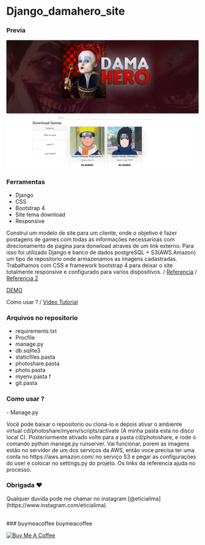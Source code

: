 # Django_damahero_site 
 
### Previa
 
<img src="git/demo.jpg?raw=true"/>

### Ferramentas
* Django
* CSS 
* Bootstrap 4
* Site tema download
* Responsive

<p>Construí um modelo de site para um cliente, onde o objetivo é fazer postagens de games com todas as informações necessarioas com direcionamento 
de pagina para donwload atraves de um link externo. Para isso foi utilizado Django e banco de dados postgreSQL + S3(AWS.Amazon) um tipo de repositorio onde armazenamos as imagens cadastradas. Trabalhamos com CSS e framework bootstrap 4 para deixar o site totalmente responsive e configurado para varios dispositivos. / <a href="https://github.com/divanov1/photo-album-app">Referencia</a> / <a href="https://realpython.com/get-started-with-django-1/">Referencia 2</a></p>

<a href="https://app-damahero.herokuapp.com/">DEMO</a> 
<p>Como usar ? / <a href="#">Video Tutorial</a></p> 


### Arquivos no repositorio
* requirements.txt
* Procfile
* manage.py
* db.sqlite3
* staticfiles.pasta
* photoshare.pasta
* photo.pasta
* myenv.pasta f
* git.pasta

### Como usar ? 
<p>- Manage.py </P><p> Você pode baixar o repositorio ou clona-lo e depois ativar o ambiente virtual cd/photoshare/myenv/scripts/activate (A minha pasta esta no disco local C). 
Posteriormente ativado volte para a pasta cd/photoshare, e rode o comando python manege.py runserver. Vai funcionar, porem as imagens estão no servidor de um dos serviços da AWS, então voce precisa ter uma conta no https://aws.amazon.com/ no serviço S3 e pegar as configurações do user e colocar no settings.py do projeto. Os links da referencia ajuda no processo.</P> 

### Obrigada ❤️
<p>Qualquer duvida pode me chamar no instagram [@eticialima](https://www.instagram.com/eticialima).</p> 
<br> 
###  buymeacoffee buymeacoffee
 
<a  href="https://www.buymeacoffee.com/leticialima" target="_blank"><img  src="https://cdn.buymeacoffee.com/buttons/default-red.png" alt="Buy Me A Coffee" height="40" width="170" ></a>
</p><br> 
 
